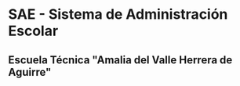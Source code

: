 SAE - Sistema de Administración Escolar
=======================================

Escuela Técnica "Amalia del Valle Herrera de Aguirre"
-----------------------------------------------------

